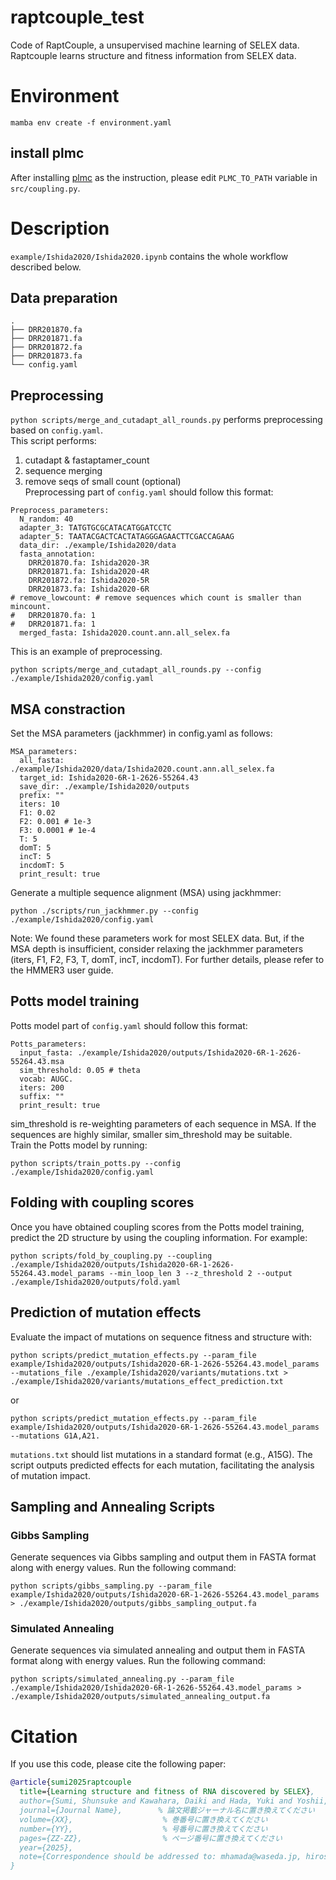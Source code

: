 # raptcouple_test
Code of RaptCouple, a unsupervised machine learning of SELEX data. Raptcouple learns structure and fitness information from SELEX data.

# Environment
```
mamba env create -f environment.yaml
```
## install plmc
After installing [plmc](https://github.com/debbiemarkslab/plmc) as the instruction, please edit `PLMC_TO_PATH` variable in `src/coupling.py`.  


# Description
`example/Ishida2020/Ishida2020.ipynb` contains the whole workflow described below.  
## Data preparation
```
.
├── DRR201870.fa
├── DRR201871.fa
├── DRR201872.fa
├── DRR201873.fa
└── config.yaml

```
## Preprocessing
`python scripts/merge_and_cutadapt_all_rounds.py` performs preprocessing based on `config.yaml`.  
This script performs:  
1. cutadapt & fastaptamer_count  
2. sequence merging  
3. remove seqs of small count (optional)  
Preprocessing part of `config.yaml` should follow this format:   
```
Preprocess_parameters:
  N_random: 40
  adapter_3: TATGTGCGCATACATGGATCCTC
  adapter_5: TAATACGACTCACTATAGGGAGAACTTCGACCAGAAG
  data_dir: ./example/Ishida2020/data
  fasta_annotation:
    DRR201870.fa: Ishida2020-3R
    DRR201871.fa: Ishida2020-4R
    DRR201872.fa: Ishida2020-5R
    DRR201873.fa: Ishida2020-6R
# remove_lowcount: # remove sequences which count is smaller than mincount.
#   DRR201870.fa: 1
#   DRR201871.fa: 1
  merged_fasta: Ishida2020.count.ann.all_selex.fa
```

This is an example of preprocessing.
```
python scripts/merge_and_cutadapt_all_rounds.py --config ./example/Ishida2020/config.yaml
```
## MSA constraction
Set the MSA parameters (jackhmmer) in config.yaml as follows:
```
MSA_parameters:
  all_fasta: ./example/Ishida2020/data/Ishida2020.count.ann.all_selex.fa
  target_id: Ishida2020-6R-1-2626-55264.43
  save_dir: ./example/Ishida2020/outputs
  prefix: ""
  iters: 10
  F1: 0.02
  F2: 0.001 # 1e-3
  F3: 0.0001 # 1e-4
  T: 5
  domT: 5
  incT: 5
  incdomT: 5
  print_result: true
```
Generate a multiple sequence alignment (MSA) using jackhmmer:
```
python ./scripts/run_jackhmmer.py --config ./example/Ishida2020/config.yaml
```
Note: We found these parameters work for most SELEX data. But, if the MSA depth is insufficient, consider relaxing the jackhmmer parameters (iters, F1, F2, F3, T, domT, incT, incdomT). For further details, please refer to the HMMER3 user guide.

## Potts model training
Potts model part of `config.yaml` should follow this format:   
```
Potts_parameters:
  input_fasta: ./example/Ishida2020/outputs/Ishida2020-6R-1-2626-55264.43.msa
  sim_threshold: 0.05 # theta
  vocab: AUGC.
  iters: 200
  suffix: ""
  print_result: true
```
sim_threshold is re-weighting parameters of each sequence in MSA. If the sequences are highly similar, smaller sim_threshold may be suitable.  
Train the Potts model by running:
```
python scripts/train_potts.py --config ./example/Ishida2020/config.yaml
```
## Folding with coupling scores
Once you have obtained coupling scores from the Potts model training, predict the 2D structure by using the coupling information. For example: 
```
python scripts/fold_by_coupling.py --coupling ./example/Ishida2020/outputs/Ishida2020-6R-1-2626-55264.43.model_params --min_loop_len 3 --z_threshold 2 --output ./example/Ishida2020/outputs/fold.yaml
```

## Prediction of mutation effects
Evaluate the impact of mutations on sequence fitness and structure with:  
```
python scripts/predict_mutation_effects.py --param_file example/Ishida2020/outputs/Ishida2020-6R-1-2626-55264.43.model_params --mutations_file ./example/Ishida2020/variants/mutations.txt > ./example/Ishida2020/variants/mutations_effect_prediction.txt
```
or 
```
python scripts/predict_mutation_effects.py --param_file example/Ishida2020/outputs/Ishida2020-6R-1-2626-55264.43.model_params --mutations G1A,A21.
```

`mutations.txt` should list mutations in a standard format (e.g., A15G).
The script outputs predicted effects for each mutation, facilitating the analysis of mutation impact.

## Sampling and Annealing Scripts

### Gibbs Sampling

Generate sequences via Gibbs sampling and output them in FASTA format along with energy values. Run the following command:
```
python scripts/gibbs_sampling.py --param_file example/Ishida2020/outputs/Ishida2020-6R-1-2626-55264.43.model_params > ./example/Ishida2020/outputs/gibbs_sampling_output.fa
```

### Simulated Annealing

Generate sequences via simulated annealing and output them in FASTA format along with energy values. Run the following command:
```
python scripts/simulated_annealing.py --param_file ./example/Ishida2020/Ishida2020-6R-1-2626-55264.43.model_params > ./example/Ishida2020/outputs/simulated_annealing_output.fa
```

# Citation
If you use this code, please cite the following paper:

```bibtex
@article{sumi2025raptcouple
  title={Learning structure and fitness of RNA discovered by SELEX},
  author={Sumi, Shunsuke and Kawahara, Daiki and Hada, Yuki and Yoshii, Tatsuyuki and Adachi, Tatsuo and Saito, Hirohide and Hamada, Michiaki},
  journal={Journal Name},        % 論文掲載ジャーナル名に置き換えてください
  volume={XX},                    % 巻番号に置き換えてください
  number={YY},                    % 号番号に置き換えてください
  pages={ZZ-ZZ},                  % ページ番号に置き換えてください
  year={2025},
  note={Correspondence should be addressed to: mhamada@waseda.jp, hirosaito@iqb.u-tokyo.ac.jp}
}
